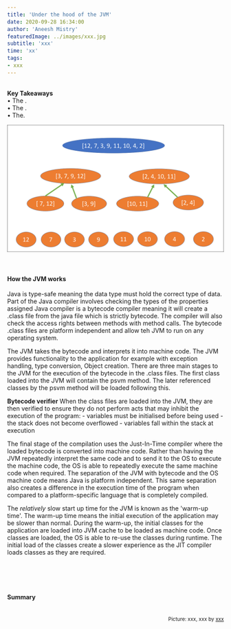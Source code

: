 ```yaml
---
title: 'Under the hood of the JVM'
date: 2020-09-28 16:34:00
author: 'Aneesh Mistry'
featuredImage: ../images/xxx.jpg
subtitle: 'xxx'
time: 'xx'
tags:
- xxx
---
```

<br>
<strong>Key Takeaways</strong><br>
&#8226; The .<br>
&#8226; The .<br>
&#8226; The.<br>

![Merge sort step 2](../../src/images/011MergeSort2.png)


<br>
<h4>How the JVM works</h4>
<p>
Java is type-safe meaning the data type must hold the correct type of data. 
Part of the Java compiler involves checking the types of the properties assigned
Java compiler is a bytecode compiler meaning it will create a .class file from the java file which is
strictly bytecode. The compiler will also check the access rights between methods with method calls.
The bytecode .class files are platform independent and allow teh JVM to run on any operating system.
</p>
<p>
The JVM takes the bytecode and interprets it into machine code. The JVM provides functionality to the 
application for example with exception handling, type conversion, Object creation. 
There are three main stages to the JVM for the execution of the bytecode in the .class files.
The first class loaded into the JVM will contain the psvm method. The later referenced classes by the 
psvm method will be loaded following this. 

</p>
<p>
<strong>Bytecode verifier</strong>
When the class files are loaded into the JVM, they are then verified to ensure they do not perform acts that may 
inhibit the execution of the program:
- variables must be initialised before being used
- the stack does not become overflowed
- variables fall within the stack at execution
</p>
<p>
The final stage of the compilation uses the Just-In-Time compiler where the loaded bytecode is converted into machine code.
Rather than having the JVM repeatedly interpret the same code and to send it to the OS to execute the machine code, the
OS is able to repeatedly execute the same machine code when required.
The separation of the JVM with bytecode and the OS machine code means Java is platform independent. This same separation also creates a difference in the execution time of the program when compared to a platform-specific language that is completely compiled.

</p>
<p>
The <i>relatively</i> slow start up time for the JVM is known as the 'warm-up time'. The warm-up time means 
the initial execution of the application may be slower than normal. 
During the warm-up, the initial classes for the application are loaded into JVM cache to be loaded as machine code. 
Once classes are loaded, the OS is able to re-use the classes during runtime. The initial load of the classes
create a slower experience as the JIT compiler loads classes as they are required. 
</p>
<br>
<h4></h4>
<p>


</p>

<br>
<h4>Summary</h4>
<p>


</p>

<br>
<small style="float: right;" >Picture: xxx, xxx by <a target="_blank" href="http">xxx</small></a><br>
